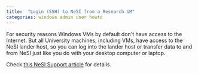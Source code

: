 ```yaml
---
title:  "Login (SSH) to NeSI from a Research VM"
categories: windows admin user howto
---
```


For security reasons Windows VMs by default don't have access to the Internet. But all University machines, including VMs, have access to the NeSI lander host, so you can log into the lander host or transfer data to and from NeSI just like you do with your desktop computer or laptop.

Check [this NeSI Support article](https://support.nesi.org.nz/hc/en-gb/articles/360000161315) for details.
